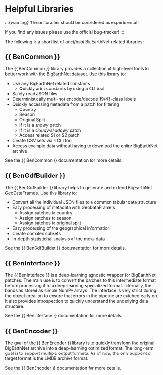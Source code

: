 # Helpful Libraries

:::{warning}
These libraries should be considered as experimental!

If you find any issues please use the official bug-tracker!
:::

The following is a short list of _unofficial_ BigEarthNet-related libraries:
## {{ BenCommon }}

The {{ BenCommon }} library provides a collection of high-level tools to better work with the BigEarthNet dataset.
Use this library to:
- Use any BigEarthNet related constants
    - Quickly print constants by using a CLI tool
- Safely read JSON files
- Deterministically multi-hot encode/decode 19/43-class labels
- Quickly accessing metadata from a patch for filtering
    - Country
    - Season
    - Original Split
    - If it is a _snowy_ patch
    - If it is a _cloudy/shadowy_ patch
    - Access related S1 or S2 patch
- Create CSV sets via a CLI tool
- Access example data without having to download the entire BigEarthNet archive

See the {{ BenCommon }} documentation for more details.

## {{ BenGdfBuilder }}
The {{ BenGdfBuilder }} library helps to generate and extend BigEarthNet GeoDataFrame’s.
Use this library to:
- Convert all the individual JSON files to a common tabular data structure
- Easy processing of metadata with GeoDataFrame's
    - Assign patches to country
    - Assign patches to season
    - Assign patches to original split
- Easy processing of the geographical information
- Create complex subsets
- In-depth statistichal analysis of the meta-data

See the {{ BenGdfBuilder }} documentation for more details.

## {{ BenInterface }}
The {{ BenInterface }} is a deep-learning agnostic wrapper for BigEarthNet patches.
The main use is to convert the patches to this intermediate format before processing it to a deep-learning specialized format.
Internally, the bands as stored as simple NumPy arrays.
The interface is very strict during the object creation to ensure that errors in the pipeline are catched early on.
It also provides introspection to quickly understand the underlying data structure.

See the {{ BenInterface }} documentation for more details.

## {{ BenEncoder }}
The goal of the {{ BenEncoder }} library is to quickly transform the original BigEarthNet archive into a deep-learning optimized format.
The long-term goal is to support multiple output formats.
As of now, the only supported target format is the LMDB archive format.

See the {{ BenEncoder }} documentation for more details.
